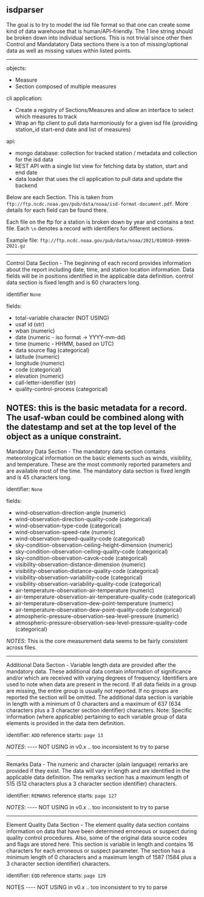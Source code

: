 ## isdparser 

The goal is to try to model the isd file format so that one can create some kind of data warehouse that is human/API-friendly. The 1 line string should be broken down into individual sections. This is not trivial since other then Control and Mandatatory Data sections there is a ton of missing/optional data as well as missing values within listed points.


-----------
objects:
* Measure 
* Section composed of multiple measures 


cli application:
* Create a registry of Sections/Measures and allow an interface to select which measures to track 
* Wrap an ftp client to pull data harmoniously for a given isd file (providing station_id start-end date and list of measures) 

api:
* mongo database: collection for tracked station / metadata and collection for the isd data 
* REST API with a single list view for fetching data by station, start and end date
* data loader that uses the cli application to pull data and update the backend


Below are each Section. This is taken from `ftp://ftp.ncdc.noaa.gov/pub/data/noaa/isd-format-document.pdf`. More details for each field can be found there.

Each file on the ftp for a station is broken down by year and contains a text file. Each `\n` denotes a record with identifiers for different sections.

Example file: `ftp://ftp.ncdc.noaa.gov/pub/data/noaa/2021/010010-99999-2021.gz`

----------------

Control Data Section - The beginning of each record provides information
about the report including date, time, and station location information. Data
fields will be in positions identified in the applicable data definition.
control data section is fixed length and is 60 characters long.

identifier `None`

fields:
* total-variable character (NOT USING)
* usaf id (str) 
* wban  (numeric)
* date (numeric - iso format -> YYYY-mm-dd) 
* time (numeric - HHMM, based on UTC) 
* data source flag (categorical) 
* latitude (numeric) 
* longitude (numeric) 
* code (categorical) 
* elevation (numeric) 
* call-letter-identifier (str) 
* quality-control-process (categorical) 

NOTES: this is the basic metadata for a record. The usaf-wban could be combined along with the datestamp and set at the top level of the object as a unique constraint.
--------- 

Mandatory Data Section - The mandatory data section contains meteorological
information on the basic elements such as winds, visibility, and temperature.
These are the most commonly reported parameters and are available most of the
time. The mandatory data section is fixed length and is 45 characters long.

identifier: `None` 

fields:
* wind-observation-direction-angle (numeric) 
* wind-observation-direction-quality-code (categorical) 
* wind-observation-type-code (categorical) 
* wind-observation-speed-rate (numeric) 
* wind-observation-speed-quality-code (categorical) 
* sky-condition-observation-ceiling-height-dimension (numeric) 
* sky-condition-observation-ceiling-quality-code (categorical) 
* sky-condition-observation-cavok-code (categorical) 
* visibility-observation-distance-dimension (numeric)
* visibility-observation-distance-quality-code (categorical)
* visibility-observation-variability-code (categorical)
* visibility-observation-variability-quality-code (categorical)
* air-temperature-observation-air-temperature (numeric) 
* air-temperature-observation-air-temperature-quality-code (categorical) 
* air-temperature-observation-dew-point-temperature (numeric) 
* air-temperature-observation-dew-point-quality-code (categorical)
* atmospheric-pressure-observation-sea-level-pressure (numeric)
* atmospheric-pressure-observation-sea-level-pressure-quality-code (categorical)


_NOTES_: This is the core measurement data seems to be fairly consistent across files. 

--------

Additional Data Section - Variable length data are provided after the
mandatory data. These additional data contain information of significance
and/or which are received with varying degrees of frequency. Identifiers are
used to note when data are present in the record. If all data fields in a
group are missing, the entire group is usually not reported. If no groups are
reported the section will be omitted. The additional data section is variable
in length with a minimum of 0 characters and a maximum of 637 (634 characters
plus a 3 character section identifier) characters.
Note: Specific information (where applicable) pertaining to each variable
group of data elements is provided in the data item definition.

identifier: `ADD`
reference starts: `page 13`

_NOTES_: ---- NOT USING in v0.x .. too inconsistent to try to parse

----------

Remarks Data - The numeric and character (plain language) remarks are
provided if they exist. The data will vary in length and are identified in
the applicable data definition. The remarks section has a maximum length of
515 (512 characters plus a 3 character section identifier) characters.

identifier: `REMARKS` 
reference starts: `page 127`

_NOTES_: ---- NOT USING in v0.x .. too inconsistent to try to parse

----------

Element Quality Data Section - The element quality data section contains
information on data that have been determined erroneous or suspect during
quality control procedures. Also, some of the original data source codes and
flags are stored here. This section is variable in length and contains 16
characters for each erroneous or suspect parameter. The section has a minimum
length of 0 characters and a maximum length of 1587 (1584 plus a 3 character
section identifier) characters.

identifier: `EQD` 
reference starts: `page 129`

NOTES ---- NOT USING in v0.x .. too inconsistent to try to parse
